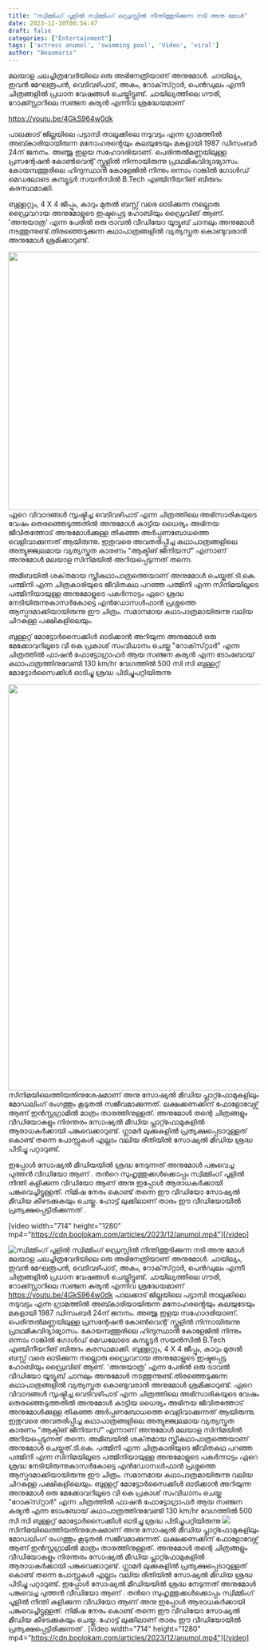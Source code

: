 ```yaml
---
title: "സ്വിമ്മിംഗ് പൂളിൽ സ്വിമ്മിംഗ് ഡ്രെസ്സിൽ നീന്തിത്തുടിക്കുന്ന നടി അനു മോൾ"
date: 2023-12-30T08:54:47
draft: false
categories: ["Entertainment"]
tags: ['actress anumol', 'swimming pool', 'Video', 'viral']
author: "Beaumaris"
---
```


മലയാള ചലച്ചിത്രവേദിയിലെ ഒരു അഭിനേത്രിയാണ് അനുമോൾ. ചായില്യം, ഇവൻ മേഘരൂപൻ, വെടിവഴിപാട്, അകം, റോക്‌സ്‌റ്റാർ, പെൻഡുലം എന്നീ ചിത്രങ്ങളിൽ പ്രധാന വേഷങ്ങൾ ചെയ്തിട്ടുണ്ട്. ചായില്യത്തിലെ ഗൗരി, റോക്ക്സ്റ്റാറിലെ സഞ്ജന കുര്യൻ എന്നിവ ശ്രദ്ധേയമാണ്

https://youtu.be/4GkS964w0dk

പാലക്കാട് ജില്ലയിലെ പട്ടാമ്പി താലൂക്കിലെ നടുവട്ടം എന്ന ഗ്രാമത്തിൽ അബ്കാരിയായിരുന്ന മനോഹരൻ്റെയും കലയുടേയും മകളായി 1987 ഡിസംബർ 24ന് ജനനം. അഞ്ജു ഇളയ സഹോദരിയാണ്. പെരിന്തൽമണ്ണയിലുള്ള പ്രസന്റേഷൻ കോൺവെന്റ് സ്കൂളിൽ നിന്നായിരുന്നു പ്രാഥമികവിദ്യാഭ്യാസം. കോയമ്പത്തൂരിലെ ഹിന്ദുസ്ഥാൻ കോളേജിൽ നിന്നും ഒന്നാം റാങ്കിൽ ഗോൾഡ് മെഡലോടെ കമ്പ്യൂട്ടർ സയൻസിൽ B.Tech എഞ്ചിനീയറിങ് ബിരുദം കരസ്ഥമാക്കി.

ബുള്ളറ്റും, 4 X 4 ജീപ്പും, കാറും മുതൽ ബസ്സ് വരെ ഓടിക്കുന്ന നല്ലൊരു ഡ്രൈവറായ അനുമോളുടെ ഇഷ്ടപ്പെട്ട ഹോബിയും ഡ്രൈവിങ് ആണ്. 'അനുയാത്ര' എന്ന പേരിൽ ഒരു ട്രാവൽ വീഡിയോ യൂട്യൂബ് ചാനലും അനുമോൾ നടത്തുന്നുണ്ട്.തിരഞ്ഞെടുക്കുന്ന കഥാപാത്രങ്ങളിൽ വ്യത്യസ്തത കൊണ്ടുവരാൻ അനുമോൾ ശ്രമിക്കാറുണ്ട്.

<img class="alignnone  wp-image-436092" src="https://cdn.boolokam.com/articles/2023/12/cacacac-1.jpg" alt="" width="689" height="517" />ഏറെ വിവാദങ്ങൾ സൃഷ്ടിച്ച വെടിവഴിപാട് എന്ന ചിത്രത്തിലെ അഭിസാരികയുടെ വേഷം തെരഞ്ഞെടുത്തതിൽ അനുമോൾ കാട്ടിയ ധൈര്യം അഭിനയ ജീവിതത്തോട് അനുമോൾക്കുള്ള തികഞ്ഞ അർപ്പണബോധത്തെ വെളിവാക്കുന്നത് ആയിരുന്നു. ഇതുവരെ അവതരിപ്പിച്ച കഥാപാത്രങ്ങളിലെ അത്യുജ്ജ്വലമായ വ്യത്യസ്തത കാരണം “ആക്ടിങ് ജീനിയസ്” എന്നാണ് അനുമോൾ മലയാള സിനിമയിൽ അറിയപ്പെടുന്നത് തന്നെ.

അമീബയിൽ ശക്‌തമായ സ്ത്രീകഥാപാത്രത്തെയാണ് അനുമോൾ ചെയ്തത്.ടി.കെ. പത്മിനി എന്ന ചിത്രകാരിയുടെ ജീവിതകഥ പറഞ്ഞ പത്മിനി എന്ന സിനിമയിലൂടെ പത്മിനിയായുള്ള അനുമോളുടെ പകർന്നാട്ടം ഏറെ ശ്രദ്ധ നേടിയിരുന്നുകാസർകോട്ടെ എൻഡോസൾഫാൻ പ്രശ്നത്തെ ആസ്പദമാക്കിയായിരുന്നു ഈ ചിത്രം. സമാനമായ കഥാപാത്രമായിരുന്നു വലിയ ചിറകുള്ള പക്ഷികളിലെയും.

ബുള്ളറ്റ് മോട്ടോർസൈക്കിൾ ഓടിക്കാൻ അറിയുന്ന അനുമോൾ ഒരു മേക്കോവറിലൂടെ വി കെ പ്രകാശ് സംവിധാനം ചെയ്ത "റോക്‌സ്‌റ്റാർ" എന്ന ചിത്രത്തിൽ ഫാഷൻ ഫോട്ടോഗ്രാഫർ ആയ സഞ്ജന കുര്യൻ എന്ന ടോംബോയ് കഥാപാത്രത്തിനുവേണ്ടി 130 km/hr വേഗത്തിൽ 500 സി സി ബുള്ളറ്റ് മോട്ടോർസൈക്കിൾ ഓടിച്ചു ശ്രദ്ധ പിടിച്ചുപറ്റിയിരുന്നു

<img class="size-full wp-image-436093 aligncenter" src="https://cdn.boolokam.com/articles/2023/12/sscc.jpg" alt="" width="650" height="813" />സിനിമയിലെത്തിയതിനുശേഷമാണ് അനു സോഷ്യൽ മീഡിയ പ്ലാറ്റ്ഫോമുകളിലും മോഡലിംഗ് രംഗത്തും കൂടുതൽ സജീവമാക്കുന്നത്. ലക്ഷക്കണക്കിന് ഫോളോവേഴ്സ് ആണ് ഇൻസ്റ്റഗ്രാമിൽ മാത്രം താരത്തിനുള്ളത്. അനുമോൾ തന്റെ ചിത്രങ്ങളും വീഡിയോകളും നിരന്തരം സോഷ്യൽ മീഡിയ പ്ലാറ്റ്ഫോമുകളിൽ ആരാധകർക്കായി പങ്കുവെക്കാറുണ്ട്. ഗ്ലാമർ ലുക്കുകളിൽ പ്രത്യക്ഷപ്പെടാറുള്ളത് കൊണ്ട് തന്നെ പോസ്റ്റുകൾ എല്ലാം വലിയ രീതിയിൽ സോഷ്യൽ മീഡിയ ശ്രദ്ധ പിടിച്ചു പറ്റാറുണ്ട്.

ഇപ്പോൾ സോഷ്യൽ മീഡിയയിൽ ശ്രദ്ധ നേടുന്നത് അനുമോൾ പങ്കുവെച്ച പുത്തൻ വീഡിയോ ആണ് . തൻറെ സുഹൃത്തുക്കൾക്കൊപ്പം സ്വിമ്മിംഗ് പൂളിൽ നീന്തി കളിക്കുന്ന വീഡിയോ ആണ് അനു ഇപ്പോൾ ആരാധകർക്കായി പങ്കുവെച്ചിട്ടുള്ളത്. നിമിഷ നേരം കൊണ്ട് തന്നെ ഈ വീഡിയോ സോഷ്യൽ മീഡിയ കീഴടക്കുകയും ചെയ്തു. ഹോട്ട് ലുക്കിലാണ് താരം ഈ വീഡിയോയിൽ പ്രത്യക്ഷപ്പെട്ടിരിക്കുന്നത് .

[video width="714" height="1280" mp4="https://cdn.boolokam.com/articles/2023/12/anumol.mp4"][/video]


![സ്വിമ്മിംഗ് പൂളിൽ സ്വിമ്മിംഗ് ഡ്രെസ്സിൽ നീന്തിത്തുടിക്കുന്ന നടി അനു മോൾ](https://cdn.boolokam.com/articles/2023/12/cacacac-1.jpg)മലയാള ചലച്ചിത്രവേദിയിലെ ഒരു അഭിനേത്രിയാണ് അനുമോൾ. ചായില്യം, ഇവൻ മേഘരൂപൻ, വെടിവഴിപാട്, അകം, റോക്‌സ്‌റ്റാർ, പെൻഡുലം എന്നീ ചിത്രങ്ങളിൽ പ്രധാന വേഷങ്ങൾ ചെയ്തിട്ടുണ്ട്. ചായില്യത്തിലെ ഗൗരി, റോക്ക്സ്റ്റാറിലെ സഞ്ജന കുര്യൻ എന്നിവ ശ്രദ്ധേയമാണ് https://youtu.be/4GkS964w0dk പാലക്കാട് ജില്ലയിലെ പട്ടാമ്പി താലൂക്കിലെ നടുവട്ടം എന്ന ഗ്രാമത്തിൽ അബ്കാരിയായിരുന്ന മനോഹരൻ്റെയും കലയുടേയും മകളായി 1987 ഡിസംബർ 24ന് ജനനം. അഞ്ജു ഇളയ സഹോദരിയാണ്. പെരിന്തൽമണ്ണയിലുള്ള പ്രസന്റേഷൻ കോൺവെന്റ് സ്കൂളിൽ നിന്നായിരുന്നു പ്രാഥമികവിദ്യാഭ്യാസം. കോയമ്പത്തൂരിലെ ഹിന്ദുസ്ഥാൻ കോളേജിൽ നിന്നും ഒന്നാം റാങ്കിൽ ഗോൾഡ് മെഡലോടെ കമ്പ്യൂട്ടർ സയൻസിൽ B.Tech എഞ്ചിനീയറിങ് ബിരുദം കരസ്ഥമാക്കി. ബുള്ളറ്റും, 4 X 4 ജീപ്പും, കാറും മുതൽ ബസ്സ് വരെ ഓടിക്കുന്ന നല്ലൊരു ഡ്രൈവറായ അനുമോളുടെ ഇഷ്ടപ്പെട്ട ഹോബിയും ഡ്രൈവിങ് ആണ്. 'അനുയാത്ര' എന്ന പേരിൽ ഒരു ട്രാവൽ വീഡിയോ യൂട്യൂബ് ചാനലും അനുമോൾ നടത്തുന്നുണ്ട്.തിരഞ്ഞെടുക്കുന്ന കഥാപാത്രങ്ങളിൽ വ്യത്യസ്തത കൊണ്ടുവരാൻ അനുമോൾ ശ്രമിക്കാറുണ്ട്. ഏറെ വിവാദങ്ങൾ സൃഷ്ടിച്ച വെടിവഴിപാട് എന്ന ചിത്രത്തിലെ അഭിസാരികയുടെ വേഷം തെരഞ്ഞെടുത്തതിൽ അനുമോൾ കാട്ടിയ ധൈര്യം അഭിനയ ജീവിതത്തോട് അനുമോൾക്കുള്ള തികഞ്ഞ അർപ്പണബോധത്തെ വെളിവാക്കുന്നത് ആയിരുന്നു. ഇതുവരെ അവതരിപ്പിച്ച കഥാപാത്രങ്ങളിലെ അത്യുജ്ജ്വലമായ വ്യത്യസ്തത കാരണം “ആക്ടിങ് ജീനിയസ്” എന്നാണ് അനുമോൾ മലയാള സിനിമയിൽ അറിയപ്പെടുന്നത് തന്നെ. അമീബയിൽ ശക്‌തമായ സ്ത്രീകഥാപാത്രത്തെയാണ് അനുമോൾ ചെയ്തത്.ടി.കെ. പത്മിനി എന്ന ചിത്രകാരിയുടെ ജീവിതകഥ പറഞ്ഞ പത്മിനി എന്ന സിനിമയിലൂടെ പത്മിനിയായുള്ള അനുമോളുടെ പകർന്നാട്ടം ഏറെ ശ്രദ്ധ നേടിയിരുന്നുകാസർകോട്ടെ എൻഡോസൾഫാൻ പ്രശ്നത്തെ ആസ്പദമാക്കിയായിരുന്നു ഈ ചിത്രം. സമാനമായ കഥാപാത്രമായിരുന്നു വലിയ ചിറകുള്ള പക്ഷികളിലെയും. ബുള്ളറ്റ് മോട്ടോർസൈക്കിൾ ഓടിക്കാൻ അറിയുന്ന അനുമോൾ ഒരു മേക്കോവറിലൂടെ വി കെ പ്രകാശ് സംവിധാനം ചെയ്ത "റോക്‌സ്‌റ്റാർ" എന്ന ചിത്രത്തിൽ ഫാഷൻ ഫോട്ടോഗ്രാഫർ ആയ സഞ്ജന കുര്യൻ എന്ന ടോംബോയ് കഥാപാത്രത്തിനുവേണ്ടി 130 km/hr വേഗത്തിൽ 500 സി സി ബുള്ളറ്റ് മോട്ടോർസൈക്കിൾ ഓടിച്ചു ശ്രദ്ധ പിടിച്ചുപറ്റിയിരുന്നു ![](https://cdn.boolokam.com/articles/2023/12/sscc.jpg)സിനിമയിലെത്തിയതിനുശേഷമാണ് അനു സോഷ്യൽ മീഡിയ പ്ലാറ്റ്ഫോമുകളിലും മോഡലിംഗ് രംഗത്തും കൂടുതൽ സജീവമാക്കുന്നത്. ലക്ഷക്കണക്കിന് ഫോളോവേഴ്സ് ആണ് ഇൻസ്റ്റഗ്രാമിൽ മാത്രം താരത്തിനുള്ളത്. അനുമോൾ തന്റെ ചിത്രങ്ങളും വീഡിയോകളും നിരന്തരം സോഷ്യൽ മീഡിയ പ്ലാറ്റ്ഫോമുകളിൽ ആരാധകർക്കായി പങ്കുവെക്കാറുണ്ട്. ഗ്ലാമർ ലുക്കുകളിൽ പ്രത്യക്ഷപ്പെടാറുള്ളത് കൊണ്ട് തന്നെ പോസ്റ്റുകൾ എല്ലാം വലിയ രീതിയിൽ സോഷ്യൽ മീഡിയ ശ്രദ്ധ പിടിച്ചു പറ്റാറുണ്ട്. ഇപ്പോൾ സോഷ്യൽ മീഡിയയിൽ ശ്രദ്ധ നേടുന്നത് അനുമോൾ പങ്കുവെച്ച പുത്തൻ വീഡിയോ ആണ് . തൻറെ സുഹൃത്തുക്കൾക്കൊപ്പം സ്വിമ്മിംഗ് പൂളിൽ നീന്തി കളിക്കുന്ന വീഡിയോ ആണ് അനു ഇപ്പോൾ ആരാധകർക്കായി പങ്കുവെച്ചിട്ടുള്ളത്. നിമിഷ നേരം കൊണ്ട് തന്നെ ഈ വീഡിയോ സോഷ്യൽ മീഡിയ കീഴടക്കുകയും ചെയ്തു. ഹോട്ട് ലുക്കിലാണ് താരം ഈ വീഡിയോയിൽ പ്രത്യക്ഷപ്പെട്ടിരിക്കുന്നത് . [video width="714" height="1280" mp4="https://cdn.boolokam.com/articles/2023/12/anumol.mp4"][/video]
